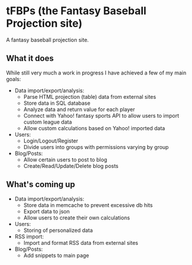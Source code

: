 # tFBPs (the Fantasy Baseball Projection site)
A fantasy baseball projection site.

## What it does
While still very much a work in progress I have achieved a few of my main goals:
* Data import/export/analysis:
    * Parse HTML projection (table) data from external sites
    * Store data in SQL database
    * Analyze data and return value for each player
    * Connect with Yahoo! fantasy sports API to allow users to import custom league data
    * Allow custom calculations based on Yahoo! imported data
* Users:
    * Login/Logout/Register
    * Divide users into groups with permissions varying by group
* Blog/Posts:
    * Allow certain users to post to blog
    * Create/Read/Update/Delete blog posts

## What's coming up
* Data import/export/analysis:
    * Store data in memcache to prevent excessive db hits
    * Export data to json
    * Allow users to create their own calculations
* Users:
    * Storing of personalized data
* RSS import:
    * Import and format RSS data from external sites
* Blog/Posts:
    * Add snippets to main page